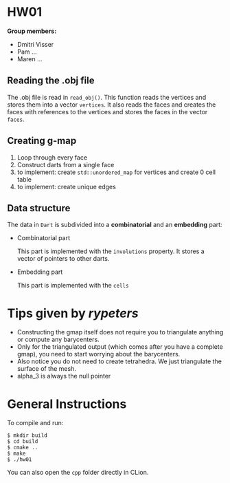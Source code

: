 # HW01

**Group members:**
* Dmitri Visser
* Pam ...
* Maren ...

## Reading the .obj file
The .obj file is read in ``read_obj()``.
This function reads the vertices and stores them into a vector ``vertices``.
It also reads the faces and creates the faces with references to the vertices and stores the faces in the vector ``faces``.

## Creating g-map
1. Loop through every face
2. Construct darts from a single face
3. to implement: create ``std::unordered_map`` for vertices and create 0 cell table
4. to implement: create unique edges

## Data structure
The data in ``Dart`` is subdivided into a **combinatorial** and an **embedding** part:

* Combinatorial part

    This part is implemented with the ``involutions`` property. 
    It stores a vector of pointers to other darts.

* Embedding part
    
    This part is implemented with the ``cells``


# Tips given by *rypeters*
* Constructing the gmap itself does not require you to triangulate anything or compute any barycenters.
* Only for the triangulated output (which comes after you have a complete gmap), you need to start worrying about the barycenters.
* Also notice you do not need to create tetrahedra. We just triangulate the surface of the mesh.
* alpha_3 is always the null pointer

# General Instructions
To compile and run:

    $ mkdir build
    $ cd build
    $ cmake ..
    $ make
    $ ./hw01

You can also open the `cpp` folder directly in CLion.